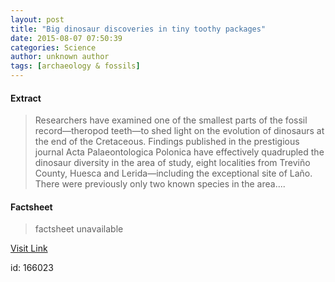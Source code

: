 ```yaml
---
layout: post
title: "Big dinosaur discoveries in tiny toothy packages"
date: 2015-08-07 07:50:39
categories: Science
author: unknown author
tags: [archaeology & fossils]
---
```



#### Extract
>Researchers have examined one of the smallest parts of the fossil record—theropod teeth—to shed light on the evolution of dinosaurs at the end of the Cretaceous. Findings published in the prestigious journal Acta Palaeontologica Polonica have effectively quadrupled the dinosaur diversity in the area of study, eight localities from Treviño County, Huesca and Lerida—including the exceptional site of Laño. There were previously only two known species in the area....

#### Factsheet
>factsheet unavailable

[Visit Link](http://phys.org/news/2015-08-big-dinosaur-discoveries-tiny-toothy.html)

id:  166023
